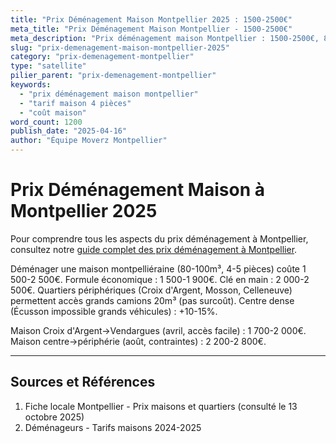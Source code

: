 ```yaml
---
title: "Prix Déménagement Maison Montpellier 2025 : 1500-2500€"
meta_title: "Prix Déménagement Maison Montpellier - 1500-2500€"
meta_description: "Prix déménagement maison Montpellier : 1500-2500€, 80-100m³. Croix d'Argent/Mosson grands camions."
slug: "prix-demenagement-maison-montpellier-2025"
category: "prix-demenagement-montpellier"
type: "satellite"
pilier_parent: "prix-demenagement-montpellier"
keywords:
  - "prix déménagement maison montpellier"
  - "tarif maison 4 pièces"
  - "coût maison"
word_count: 1200
publish_date: "2025-04-16"
author: "Équipe Moverz Montpellier"
---
```


# Prix Déménagement Maison à Montpellier 2025


Pour comprendre tous les aspects du prix déménagement à Montpellier, consultez notre [guide complet des prix déménagement à Montpellier](/blog/prix-demenagement-montpellier/prix-demenagement-montpellier).


Déménager une maison montpelliéraine (80-100m³, 4-5 pièces) coûte 1 500-2 500€. Formule économique : 1 500-1 900€. Clé en main : 2 000-2 500€. Quartiers périphériques (Croix d'Argent, Mosson, Celleneuve) permettent accès grands camions 20m³ (pas surcoût). Centre dense (Écusson impossible grands véhicules) : +10-15%.

Maison Croix d'Argent→Vendargues (avril, accès facile) : 1 700-2 000€. Maison centre→périphérie (août, contraintes) : 2 200-2 800€.

---

## Sources et Références

1. Fiche locale Montpellier - Prix maisons et quartiers (consulté le 13 octobre 2025)
2. Déménageurs - Tarifs maisons 2024-2025

